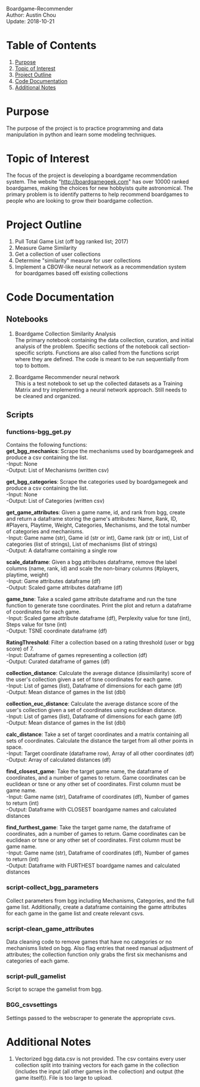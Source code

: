 Boardgame-Recommender\
Author: Austin Chou\
Update: 2018-10-21

# Table of Contents
1) [Purpose](#purpose)
2) [Topic of Interest](#topic-of-interest)
3) [Project Outline](#project-outline)
4) [Code Documentation](#code-documentation)
5) [Additional Notes](#additional-notes)

# Purpose
The purpose of the project is to practice programming and data manipulation in
python and learn some modeling techniques.

# Topic of Interest
The focus of the project is developing a boardgame recommendation system. The website
"http://boardgamegeek.com" has over 10000 ranked boardgames, making the choices for
new hobbyists quite astronomical. The primary problem is to identify patterns to
help recommend boardgames to people who are looking to grow their boardgame collection.

# Project Outline
1) Pull Total Game List (off bgg ranked list; 2017)
2) Measure Game Similarity
3) Get a collection of user collections
4) Determine "similarity" measure for user collections
5) Implement a CBOW-like neural network as a recommendation system for boardgames based off existing collections

# Code Documentation
## Notebooks
1) Boardgame Collection Similarity Analysis\
The primary notebook containing the data collection, curation, and initial analysis
of the problem. Specific sections of the notebook call section-specific scripts.  Functions are also called from the functions script where they are defined. The code is meant to be run sequentially from top to bottom.

2) Boardgame Recommender neural network\
This is a test notebook to set up the collected datasets as a Training Matrix and
try implementing a neural network approach. Still needs to be cleaned and organized.

## Scripts
### functions-bgg_get.py
Contains the following functions:\
**get_bgg_mechanics**: Scrape the mechanisms used by boardgamegeek and produce a csv containing the list.\
  -Input: None\
  -Output: List of Mechanisms (written csv)

**get_bgg_categories**: Scrape the categories used by boardgamegeek and produce a csv containing the list.\
  -Input: None\
  -Output: List of Categories (written csv)

**get_game_attributes**: Given a game name, id, and rank from bgg, create and return a dataframe storing the game's attributes: Name, Rank, ID, #Players, Playtime, Weight, Categories, Mechanisms, and the total number of categories and mechanisms.\
  -Input: Game name (str), Game id (str or int), Game rank (str or int), List of categories (list of strings), List of mechanisms (list of strings)\
  -Output: A dataframe containing a single row

**scale_dataframe**: Given a bgg attributes dataframe, remove the label columns (name, rank, id) and scale the non-binary columns (#players, playtime, weight)\
  -Input: Game attributes dataframe (df)\
  -Output: Scaled game attributes dataframe (df)

**game_tsne**: Take a scaled game attribute dataframe and run the tsne function to generate tsne coordinates. Print the plot and return a dataframe of coordinates for each game.\
  -Input: Scaled game attribute dataframe (df), Perplexity value for tsne (int), Steps value for tsne (int)\
  -Output: TSNE coordinate dataframe (df)

**RatingThreshold**: Filter a collection based on a rating threshold (user or bgg score) of 7.\
  -Input: Dataframe of games representing a collection (df)\
  -Output: Curated dataframe of games (df)

**collection_distance**: Calculate the average distance (dissimilarity) score of the user's collection given a set of tsne coordinates for each game.\
  -Input: List of games (list), Dataframe of dimensions for each game (df)\
  -Output: Mean distance of games in the list (dbl)

**collection_euc_distance**: Calculate the average distance score of the user's collection given a set of coordinates using euclidean distance.\
  -Input: List of games (list), Dataframe of dimensions for each game (df)\
  -Output: Mean distance of games in the list (dbl)

**calc_distance**: Take a set of target coordinates and a matrix containing all sets of coordinates. Calculate the distance the target from all other points in space.\
  -Input: Target coordinate (dataframe row), Array of all other coordinates (df)\
  -Output: Array of calculated distances (df)

**find_closest_game**: Take the target game name, the dataframe of coordinates, and a number of games to return. Game coordinates can be euclidean or tsne or any other set of coordinates. First column must be game name.\
  -Input: Game name (str), Dataframe of coordinates (df), Number of games to return (int)\
  -Output: Dataframe with CLOSEST boardgame names and calculated distances

**find_furthest_game**: Take the target game name, the dataframe of coordinates, adn a number of games to return. Game coordinates can be euclidean or tsne or any other set of coordinates. First column must be game name.\
  -Input: Game name (str), Dataframe of coordinates (df), Number of games to return (int)\
  -Output: Dataframe with FURTHEST boardgame names and calculated distances

### script-collect_bgg_parameters
Collect parameters from bgg including Mechanisms, Categories, and the full game list. Additionally, create a dataframe containing the game attributes for each game in the game list and create relevant csvs.

### script-clean_game_attributes
Data cleaning code to remove games that have no categories or no mechanisms listed on bgg. Also flag entries that need manual adjustment of attributes; the collection function only grabs the first six mechanisms and categories of each game.

### script-pull_gamelist
Script to scrape the gamelist from bgg.

### BGG_csvsettings
Settings passed to the webscraper to generate the appropriate csvs.

# Additional Notes
1) Vectorized bgg data.csv is not provided. The csv contains every user collection split into training vectors for each game in the collection (includes the input (all other games in the collection) and output (the game itself)). File is too large to upload.
